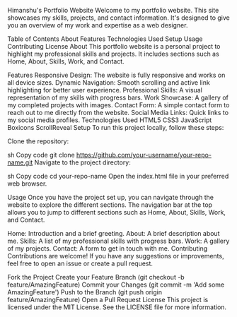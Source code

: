 Himanshu's Portfolio Website
Welcome to my portfolio website. This site showcases my skills, projects, and contact information. It's designed to give you an overview of my work and expertise as a web designer.

Table of Contents
About
Features
Technologies Used
Setup
Usage
Contributing
License
About
This portfolio website is a personal project to highlight my professional skills and projects. It includes sections such as Home, About, Skills, Work, and Contact.

Features
Responsive Design: The website is fully responsive and works on all device sizes.
Dynamic Navigation: Smooth scrolling and active link highlighting for better user experience.
Professional Skills: A visual representation of my skills with progress bars.
Work Showcase: A gallery of my completed projects with images.
Contact Form: A simple contact form to reach out to me directly from the website.
Social Media Links: Quick links to my social media profiles.
Technologies Used
HTML5
CSS3
JavaScript
Boxicons
ScrollReveal
Setup
To run this project locally, follow these steps:

Clone the repository:

sh
Copy code
git clone https://github.com/your-username/your-repo-name.git
Navigate to the project directory:

sh
Copy code
cd your-repo-name
Open the index.html file in your preferred web browser.

Usage
Once you have the project set up, you can navigate through the website to explore the different sections. The navigation bar at the top allows you to jump to different sections such as Home, About, Skills, Work, and Contact.

Home: Introduction and a brief greeting.
About: A brief description about me.
Skills: A list of my professional skills with progress bars.
Work: A gallery of my projects.
Contact: A form to get in touch with me.
Contributing
Contributions are welcome! If you have any suggestions or improvements, feel free to open an issue or create a pull request.

Fork the Project
Create your Feature Branch (git checkout -b feature/AmazingFeature)
Commit your Changes (git commit -m 'Add some AmazingFeature')
Push to the Branch (git push origin feature/AmazingFeature)
Open a Pull Request
License
This project is licensed under the MIT License. See the LICENSE file for more information.